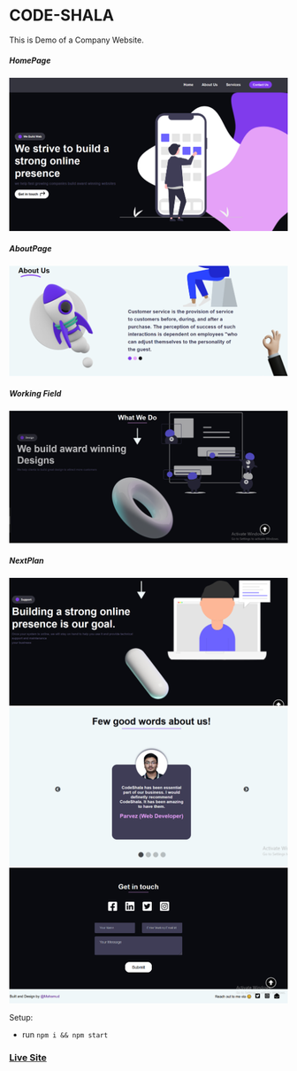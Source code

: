 # CODE-SHALA
This is Demo of a Company Website.

##### HomePage
![ScreenShot of Form](screenshorts/a.png)

##### AboutPage
![ScreenShot of Form](screenshorts/b.png)

##### Working Field
![ScreenShot of Form](screenshorts/c.png)

##### NextPlan
![ScreenShot of Form](screenshorts/d.png)
![ScreenShot of Form](screenshorts/e.png)
![ScreenShot of Form](screenshorts/f.png)


Setup:
- run ```npm i && npm start```

### [Live Site](https://code-shala.netlify.app/)

